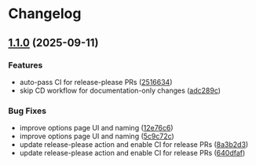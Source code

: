 # Changelog

## [1.1.0](https://github.com/EvanSchalton/chrome-markdownify/compare/v1.0.0...v1.1.0) (2025-09-11)


### Features

* auto-pass CI for release-please PRs ([2516634](https://github.com/EvanSchalton/chrome-markdownify/commit/2516634f3090729b039a1dc5f3501089c971cbae))
* skip CD workflow for documentation-only changes ([adc289c](https://github.com/EvanSchalton/chrome-markdownify/commit/adc289c39b318b71863e5941b350b691a02ea8be))


### Bug Fixes

* improve options page UI and naming ([12e76c6](https://github.com/EvanSchalton/chrome-markdownify/commit/12e76c654e4166b60388ac4a213a67b56d3e3810))
* improve options page UI and naming ([5c9c72c](https://github.com/EvanSchalton/chrome-markdownify/commit/5c9c72c7363d1a75f97d8dfe0c62c31c2762098b))
* update release-please action and enable CI for release PRs ([8a3b2d3](https://github.com/EvanSchalton/chrome-markdownify/commit/8a3b2d3af56b802e732d597847ac8f8f95956bfa))
* update release-please action and enable CI for release PRs ([640dfaf](https://github.com/EvanSchalton/chrome-markdownify/commit/640dfafc3d491b7bfa1133e4dc49745ce8fb6e98))
